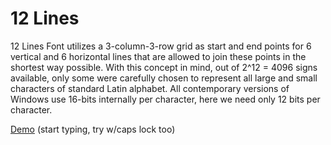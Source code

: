 # 12 Lines
12 Lines Font utilizes a 3-column-3-row grid as start and end points for 6 vertical and 6 horizontal lines that are allowed to join these points in the shortest way possible. 
With this concept in mind, out of 2^12 = 4096 signs available, only some were carefully chosen to represent all large and small characters of standard Latin alphabet. 
All contemporary versions of Windows use 16-bits internally per character, here we need only 12 bits per character.

[Demo](http://diogenes.webd.pl/12) (start typing, try w/caps lock too)
